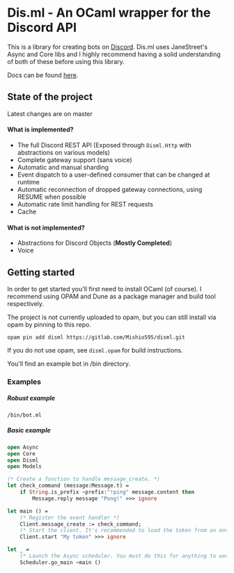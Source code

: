 # Dis.ml - An OCaml wrapper for the Discord API

This is a library for creating bots on [Discord](https://discordapp.com/). Dis.ml uses JaneStreet's Async and Core libs and I highly recommend having a solid understanding of both of these before using this library.

Docs can be found [here](https://mishio595.gitlab.io/disml).

## State of the project
Latest changes are on master

#### What is implemented?
* The full Discord REST API (Exposed through `Disml.Http` with abstractions on various models)
* Complete gateway support (sans voice)
* Automatic and manual sharding
* Event dispatch to a user-defined consumer that can be changed at runtime
* Automatic reconnection of dropped gateway connections, using RESUME when possible
* Automatic rate limit handling for REST requests
* Cache

#### What is not implemented?
* Abstractions for Discord Objects (**Mostly Completed**)
* Voice

## Getting started
In order to get started you'll first need to install OCaml (of course). I recommend using OPAM and Dune as a package manager and build tool respectively.

The project is not currently uploaded to opam, but you can still install via opam by pinning to this repo.

```
opam pin add disml https://gitlab.com/Mishio595/disml.git
```

If you do not use opam, see `disml.opam` for build instructions.

You'll find an example bot in /bin directory.

### Examples

##### Robust example
`/bin/bot.ml`

##### Basic example

```ocaml
open Async
open Core
open Disml
open Models

(* Create a function to handle message_create. *)
let check_command (message:Message.t) =
    if String.is_prefix ~prefix:"!ping" message.content then
        Message.reply message "Pong!" >>> ignore

let main () =
    (* Register the event handler *)
    Client.message_create := check_command;
    (* Start the client. It's recommended to load the token from an env var or other config file. *)
    Client.start "My token" >>> ignore

let _ =
    (* Launch the Async scheduler. You must do this for anything to work. *)
    Scheduler.go_main ~main ()
```